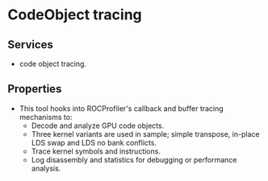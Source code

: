 # CodeObject tracing

## Services

- code object tracing.
  
## Properties

- This tool hooks into ROCProfiler's callback and buffer tracing mechanisms to:
  - Decode and analyze GPU code objects.
  - Three kernel variants are used in sample; simple transpose, in-place LDS swap and LDS no bank conflicts.
  - Trace kernel symbols and instructions.
  - Log disassembly and statistics for debugging or performance analysis.

